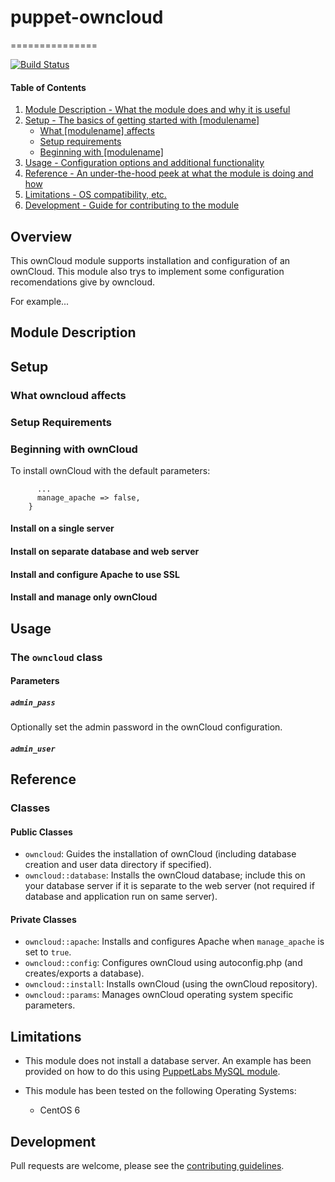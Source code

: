# puppet-owncloud
===============

[![Build Status](https://travis-ci.org/haw-hh-ai-lab/puppet-owncloud.svg?branch=master)](https://travis-ci.org/haw-hh-ai-lab/puppet-owncloud)

#### Table of Contents

1. [Module Description - What the module does and why it is useful](#module-description)
2. [Setup - The basics of getting started with [modulename]](#setup)
    * [What [modulename] affects](#what-[modulename]-affects)
    * [Setup requirements](#setup-requirements)
    * [Beginning with [modulename]](#beginning-with-[modulename])
3. [Usage - Configuration options and additional functionality](#usage)
4. [Reference - An under-the-hood peek at what the module is doing and how](#reference)
5. [Limitations - OS compatibility, etc.](#limitations)
6. [Development - Guide for contributing to the module](#development)

## Overview

This ownCloud module supports installation and configuration of an ownCloud.
This module also trys to implement some configuration recomendations give by owncloud.

For example...


## Module Description

## Setup

### What owncloud affects

### Setup Requirements

### Beginning with ownCloud

To install ownCloud with the default parameters:

```class { '::owncloud':
      ...
      manage_apache => false,
    }
```

#### Install on a single server


#### Install on separate database and web server


#### Install and configure Apache to use SSL


#### Install and manage only ownCloud


## Usage

### The `owncloud` class

#### Parameters

##### `admin_pass`

Optionally set the admin password in the ownCloud configuration.

##### `admin_user`


## Reference

### Classes

#### Public Classes

* `owncloud`: Guides the installation of ownCloud (including database creation and user data directory if specified).
* `owncloud::database`: Installs the ownCloud database; include this on your database server if it is separate to the web server (not required if database and application run on same server).

#### Private Classes

* `owncloud::apache`: Installs and configures Apache when `manage_apache` is set to `true`.
* `owncloud::config`: Configures ownCloud using autoconfig.php (and creates/exports a database).
* `owncloud::install`: Installs ownCloud (using the ownCloud repository).
* `owncloud::params`: Manages ownCloud operating system specific parameters.

## Limitations

* This module does not install a database server. An example has been provided on how to do this using [PuppetLabs MySQL module](https://github.com/puppetlabs/puppetlabs-mysql).

* This module has been tested on the following Operating Systems:

    * CentOS 6

## Development

Pull requests are welcome, please see the [contributing guidelines](https://github.com/nilo72/puppet-owncloud/blob/CONTRIBUTING.md).